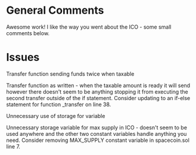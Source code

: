 
# General Comments

Awesome work! I like the way you went about the ICO - some small comments below. 




# Issues

Transfer function sending funds twice when taxable

Transfer function as written - when the taxable amount is ready it will send however there doesn't seem to be anything stopping it from executing the second transfer outside of the if statement. Consider updating to an if-else statement for function _transfer on line 38. 


Unnecessary use of storage for variable

Unnecessary storage variable for max supply in ICO - doesn't seem to be used anywhere and the other two constant variables handle anything you need. Consider removing MAX_SUPPLY constant variable in spacecoin.sol line 7. 

